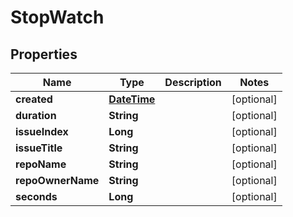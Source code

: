 
# StopWatch

## Properties
Name | Type | Description | Notes
------------ | ------------- | ------------- | -------------
**created** | [**DateTime**](DateTime.md) |  |  [optional]
**duration** | **String** |  |  [optional]
**issueIndex** | **Long** |  |  [optional]
**issueTitle** | **String** |  |  [optional]
**repoName** | **String** |  |  [optional]
**repoOwnerName** | **String** |  |  [optional]
**seconds** | **Long** |  |  [optional]



